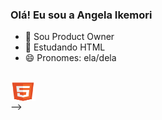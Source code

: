 ### Olá! Eu sou a Angela Ikemori 

- 🔭 Sou Product Owner
- 🌱 Estudando HTML
- 😄 Pronomes: ela/dela

<div style="display: inline_block"><br>
       <img align="center" alt="HTML" height="30" width="40" src="https://raw.githubusercontent.com/devicons/devicon/master/icons/html5/html5-original.svg">
  
    
</div>
-->

